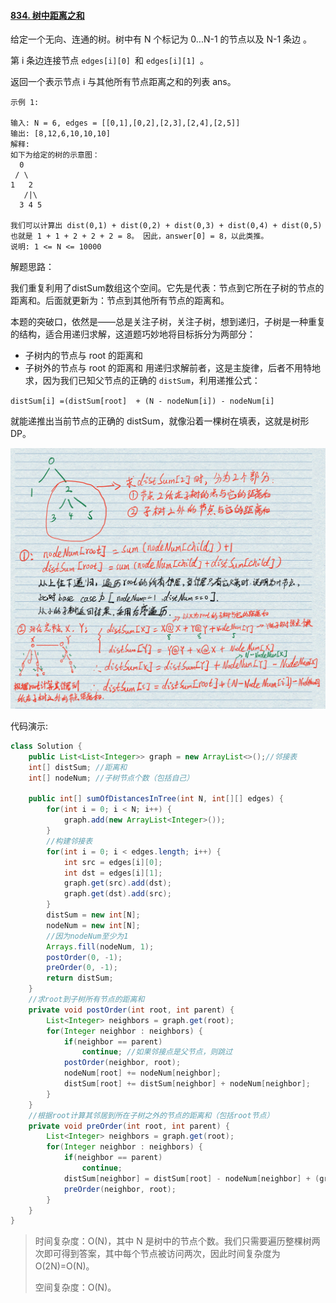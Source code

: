 #### [834. 树中距离之和](https://leetcode-cn.com/problems/sum-of-distances-in-tree/)

给定一个无向、连通的树。树中有 N 个标记为 0...N-1 的节点以及 N-1 条边 。

第 i 条边连接节点 `edges[i][0] `和 `edges[i][1] `。

返回一个表示节点 i 与其他所有节点距离之和的列表 ans。

```
示例 1:

输入: N = 6, edges = [[0,1],[0,2],[2,3],[2,4],[2,5]]
输出: [8,12,6,10,10,10]
解释: 
如下为给定的树的示意图：
  0
 / \
1   2
   /|\
  3 4 5

我们可以计算出 dist(0,1) + dist(0,2) + dist(0,3) + dist(0,4) + dist(0,5) 
也就是 1 + 1 + 2 + 2 + 2 = 8。 因此，answer[0] = 8，以此类推。
说明: 1 <= N <= 10000
```

解题思路：

我们重复利用了distSum数组这个空间。它先是代表：节点到它所在子树的节点的距离和。后面就更新为：节点到其他所有节点的距离和。

本题的突破口，依然是——总是关注子树，关注子树，想到递归，子树是一种重复的结构，适合用递归求解，这道题巧妙地将目标拆分为两部分：

- 子树内的节点与 root 的距离和
- 子树外的节点与 root 的距离和
  用递归求解前者，这是主旋律，后者不用特地求，因为我们已知父节点的正确的 `distSum`，利用递推公式：

`distSum[i] =(distSum[root]  + (N - nodeNum[i]) - nodeNum[i]`

就能递推出当前节点的正确的 distSum，就像沿着一棵树在填表，这就是树形DP。

![image-20201006232503879](image/image-20201006232503879.png)

代码演示:

```java
class Solution {
    public List<List<Integer>> graph = new ArrayList<>();//邻接表
    int[] distSum; //距离和
    int[] nodeNum; //子树节点个数（包括自己）
    
    public int[] sumOfDistancesInTree(int N, int[][] edges) {
        for(int i = 0; i < N; i++) {
            graph.add(new ArrayList<Integer>());
        }
        //构建邻接表
        for(int i = 0; i < edges.length; i++) {
            int src = edges[i][0];
            int dst = edges[i][1];
            graph.get(src).add(dst);
            graph.get(dst).add(src);
        }
        distSum = new int[N];
        nodeNum = new int[N];
        //因为nodeNum至少为1
        Arrays.fill(nodeNum, 1);
        postOrder(0, -1);
        preOrder(0, -1);
        return distSum;
    }
    //求root到子树所有节点的距离和
    private void postOrder(int root, int parent) {
        List<Integer> neighbors = graph.get(root);
        for(Integer neighbor : neighbors) {
            if(neighbor == parent)
                continue; //如果邻接点是父节点，则跳过
            postOrder(neighbor, root);
            nodeNum[root] += nodeNum[neighbor];
            distSum[root] += distSum[neighbor] + nodeNum[neighbor];
        }
    }
    //根据root计算其邻居到所在子树之外的节点的距离和（包括root节点）
    private void preOrder(int root, int parent) {
        List<Integer> neighbors = graph.get(root);
        for(Integer neighbor : neighbors) {
            if(neighbor == parent)
                continue;
            distSum[neighbor] = distSum[root] - nodeNum[neighbor] + (graph.size() - nodeNum[neighbor]);
            preOrder(neighbor, root);
        }
    }
}
```

> 时间复杂度：O(N)，其中 N 是树中的节点个数。我们只需要遍历整棵树两次即可得到答案，其中每个节点被访问两次，因此时间复杂度为 O(2N)=O(N)。
>
> 空间复杂度：O(N)。
>